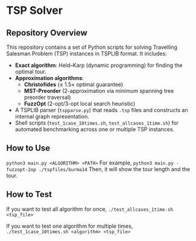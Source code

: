 # TSP Solver

## Repository Overview
This repository contains a set of Python scripts for solving Travelling Salesman Problem (TSP) instances in TSPLIB format. It includes:
- **Exact algorithm**: Held–Karp (dynamic programming) for finding the optimal tour.
- **Approximation algorithms**:
  - **Christofides** (≤ 1.5× optimal guarantee)
  - **MST-Preorder** (2-approximation via minimum spanning tree preorder traversal)
  - **FuzzOpt** (2-opt/3-opt local search heuristic)
- A TSPLIB parser (`tspparse.py`) that reads `.tsp` files and constructs an internal graph representation.
- Shell scripts (`test_1case_10times.sh`, `test_allcases_1time.sh`) for automated benchmarking across one or multiple TSP instances.

## How to Use
``` python3 main.py <ALGORITHM> <PATH> ```
For example, ```python3 main.py -fuzzopt-2op ./tspfiles/burma14```
Then, it will show the tour length and the tour.

## How to Test
If you want to test all algorithm for once,
``` ./test_allcases_1time.sh <tsp_file> ```

If you want to test one algorithm for multiple times,
``` ./test_1case_10times.sh <algorithm> <tsp_file> ```
